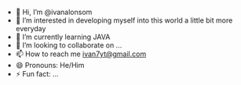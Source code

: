 - 👋 Hi, I’m @ivanalonsom
- 👀 I’m interested in developing myself into this world a little bit more everyday
- 🌱 I’m currently learning JAVA
- 💞️ I’m looking to collaborate on ...
- 📫 How to reach me ivan7yt@gmail.com
- 😄 Pronouns: He/Him
- ⚡ Fun fact: ...

<!---
ivanalonsom/ivanalonsom is a ✨ special ✨ repository because its `README.md` (this file) appears on your GitHub profile.
You can click the Preview link to take a look at your changes.
--->
